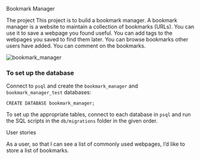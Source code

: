 Bookmark Manager

The project
This project is to build a bookmark manager. A bookmark manager is a website to maintain a collection of bookmarks (URLs). You can use it to save a webpage you found useful. You can add tags to the webpages you saved to find them later. You can browse bookmarks other users have added. You can comment on the bookmarks.

![bookmark_manager](https://user-images.githubusercontent.com/44870179/56587370-50d5ac80-65d9-11e9-91f6-3ff70d3db384.png)


### To set up the database

Connect to `psql` and create the `bookmark_manager` and `bookmark_manager_test` databases:

```
CREATE DATABASE bookmark_manager;
```

To set up the appropriate tables, connect to each database in `psql` and run the SQL scripts in the `db/migrations` folder in the given order.





User stories

As a user,
so that I can see a list of commonly used webpages,
I’d like to store a list of bookmarks.
